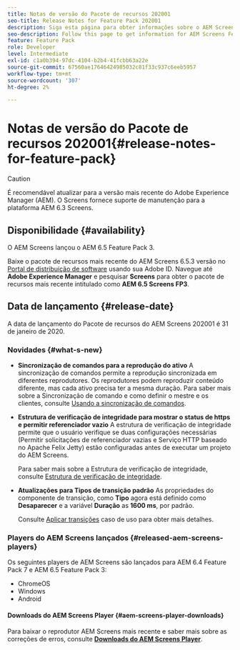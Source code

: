 ```yaml
---
title: Notas de versão do Pacote de recursos 202001
seo-title: Release Notes for Feature Pack 202001
description: Siga esta página para obter informações sobre o AEM Screens Feature Pack 202001 lançado em 31 de janeiro de 2020.
seo-description: Follow this page to get information for AEM Screens Feature Pack 202001 released on January 31, 2020.
feature: Feature Pack
role: Developer
level: Intermediate
exl-id: c1a0b394-97dc-4104-b2b4-41fcbb63a22e
source-git-commit: 67560ae17646424985032c81f33c937c6eeb5957
workflow-type: tm+mt
source-wordcount: '307'
ht-degree: 2%

---
```


# Notas de versão do Pacote de recursos 202001{#release-notes-for-feature-pack}

>[!CAUTION]
>
>É recomendável atualizar para a versão mais recente do Adobe Experience Manager (AEM). O Screens fornece suporte de manutenção para a plataforma AEM 6.3 Screens.

## Disponibilidade {#availability}

O AEM Screens lançou o AEM 6.5 Feature Pack 3.

Baixe o pacote de recursos mais recente do AEM Screens 6.5.3 versão no [Portal de distribuição de software](https://experience.adobe.com/#/downloads/content/software-distribution/br/aem.html) usando sua Adobe ID. Navegue até **Adobe Experience Manager** e pesquisar **Screens** para obter o pacote de recursos mais recente intitulado como **AEM 6.5 Screens FP3**.

## Data de lançamento {#release-date}

A data de lançamento do Pacote de recursos do AEM Screens 202001 é 31 de janeiro de 2020.

### Novidades {#what-s-new}

* **Sincronização de comandos para a reprodução do ativo**
A sincronização de comandos permite a reprodução sincronizada em diferentes reprodutores. Os reprodutores podem reproduzir conteúdo diferente, mas cada ativo precisa ter a mesma duração.
Para saber mais sobre a Sincronização de comando e como definir o mestre e os clientes, consulte [Usando a sincronização de comandos](using-command-sync.md).

* **Estrutura de verificação de integridade para mostrar o status de https e permitir referenciador vazio**
A estrutura de verificação de integridade permite que o usuário verifique se duas configurações necessárias (Permitir solicitações de referenciador vazias e Serviço HTTP baseado no Apache Felix Jetty) estão configuradas antes de executar um projeto do AEM Screens.

  Para saber mais sobre a Estrutura de verificação de integridade, consulte [Estrutura de verificação de integridade](/help/user-guide/configuring-screens-introduction.md#health-check-framework).

* **Atualizações para Tipos de transição padrão**
As propriedades do componente de transição, como **Tipo** agora está definido como **Desaparecer** e a variável **Duração** as **1600 ms**, por padrão.

  Consulte [Aplicar transições](/help/user-guide/applying-transitions.md) caso de uso para obter mais detalhes.


### Players do AEM Screens lançados {#released-aem-screens-players}

Os seguintes players de AEM Screens são lançados para AEM 6.4 Feature Pack 7 e AEM 6.5 Feature Pack 3:

* ChromeOS
* Windows
* Android

#### Downloads do AEM Screens Player  {#aem-screens-player-downloads}

Para baixar o reprodutor AEM Screens mais recente e saber mais sobre as correções de erros, consulte [**Downloads do AEM Screens Player**](https://download.macromedia.com/screens/).
